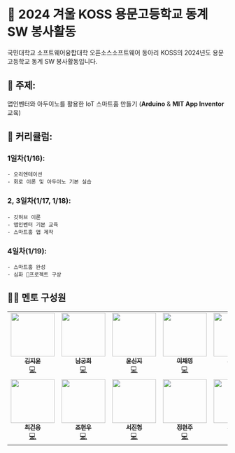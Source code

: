 # 📖 2024 겨울 KOSS 용문고등학교 동계 SW 봉사활동

국민대학교 소프트웨어융합대학 오픈소스소프트웨어 동아리 KOSS의 2024년도 용문고등학교 동계 SW 봉사활동입니다.

## 🎯 주제:

앱인벤터와 아두이노를 활용한 IoT 스마트홈 만들기 (**Arduino** & **MIT App Inventor** 교육) <br>

## 📅 커리큘럼:

### 1일차(1/16):

    - 오리엔테이션
    - 회로 이론 및 아두이노 기본 실습

### 2, 3일차(1/17, 1/18):

    - 깃허브 이론
    - 앱인벤터 기본 교육
    - 스마트홈 앱 제작

### 4일차(1/19):

    - 스마트홈 완성
    - 심화 프로젝트 구상
    

## 🧑‍🏫 멘토 구성원
<table>
  <tr>
    <td align="center"><a href="https://github.com/Kim-Jiyun"><img src="https://avatars.githubusercontent.com/u/84488029?v=4" width="100px;" alt=""/><br /><sub><b>김지윤</b></sub></a><br /><a href="https://github.com/Kim-Jiyun" title="Code">💻</a></td>
    <td align="center"><a href="https://github.com/HeeNamgoong"><img src="https://avatars.githubusercontent.com/u/104904309?v=4" width="100px;" alt=""/><br /><sub><b>남궁희</b></sub></a><br /><a href="https://github.com/HeeNamgoong" title="Code">💻</a></td>
    <td align="center"><a href="https://github.com/sinji2102"><img src="https://avatars.githubusercontent.com/u/66528589?v=4" width="100px;" alt=""/><br /><sub><b>윤신지</b></sub></a><br /><a href="https://github.com/daeheejang" title="Code">💻</a></td>
    <td align="center"><a href="https://github.com/hummingbbird"><img src="https://avatars.githubusercontent.com/u/84303489?v=4" width="100px;" alt=""/><br /><sub><b>이채영</b></sub></a><br /><a href="https://github.com/bringcode" title="Code">💻</a></td>
    <td align="center"><a href="https://github.com/inqueue0979"><img src="https://avatars.githubusercontent.com/u/69336138?v=4" width="100px;" alt=""/><br /><sub><b>조원재</b></sub></a><br /><a href="https://github.com/inqueue0979" title="Code">💻</a></td>
    <td align="center"><a href="https://github.com/SeHyun-Kim04"><img src="https://avatars.githubusercontent.com/u/60661262?v=4" width="100px;" alt=""/><br /><sub><b>김세현</b></sub></a><br /><a href="https://github.com/woonsango" title="Code">💻</a></td>
      </tr>
  <tr>
  <td align="center"><a href="https://github.com/ddugel3"><img src="https://avatars.githubusercontent.com/u/56158371?v=4" width="100px;" alt=""/><br /><sub><b>최건웅</b></sub></a><br /><a href="https://github.com/nnyouung" title="Code">💻</a></td>
  <td align="center"><a href="https://github.com/kmu-hyunwoo"><img src="https://avatars.githubusercontent.com/u/126188520?v=4" width="100px;" alt=""/><br /><sub><b>조현우</b></sub></a><br /><a href="https://github.com/kmu-hyunwoo" title="Code">💻</a></td>
    <td align="center"><a href="https://github.com/seojinhyeong99"><img src="https://avatars.githubusercontent.com/u/129968208?v=4" width="100px;" alt=""/><br /><sub><b>서진형</b></sub></a><br /><a href="https://github.com/baeseeun0214" title="Code">💻</a></td>
    <td align="center"><a href="https://github.com/jhj04"><img src="https://avatars.githubusercontent.com/u/129846546?v=4" width="100px;" alt=""/><br /><sub><b>정현주</b></sub></a><br /><a href="https://github.com/jhj04" title="Code">💻</a></td>
    <td align="center"><a href="https://github.com/jooya38"><img src="https://avatars.githubusercontent.com/u/107492177?v=4" width="100px;" alt=""/><br /><sub><b>황연주</b></sub></a><br /><a href="https://github.com/jooya38" title="Code">💻</a></td>
  </tr>
</table>
